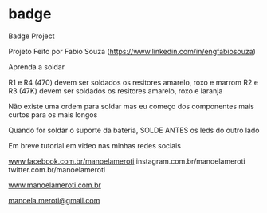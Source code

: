 # badge
Badge Project

Projeto Feito por Fabio Souza (https://www.linkedin.com/in/engfabiosouza)

Aprenda a soldar

R1 e R4 (470) devem ser soldados os resitores amarelo, roxo e marrom
R2 e R3 (47K) devem ser soldados os resitores amarelo, roxo e laranja

Não existe uma ordem para soldar mas eu começo dos componentes mais curtos para os mais longos

Quando for soldar o suporte da bateria, SOLDE ANTES os leds do outro lado

Em breve tutorial em video nas minhas redes sociais 

www.facebook.com.br/manoelameroti
instagram.com.br/manoelameroti
twitter.com.br/manoelameroti

www.manoelameroti.com.br

manoela.meroti@gmail.com
